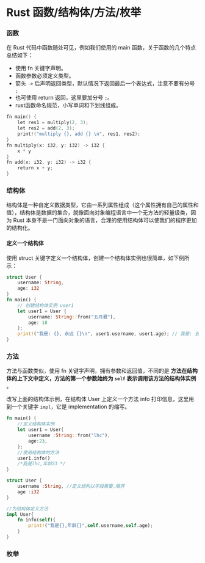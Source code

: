 # Rust 函数/结构体/方法/枚举

### 函数

在 Rust 代码中函数随处可见，例如我们使用的 main 函数，关于函数的几个特点总结如下：

* 使用 fn 关键字声明。
* 函数参数必须定义类型。
* 箭头 `->` 后声明返回类型，默认情况下返回最后一个表达式，注意不要有分号 `;`
* 也可使用 return 返回，这里要加分号 `;`。
* rust函数命名规范，小写单词和下划线组成。

```go
fn main() {
    let res1 = multiply(2, 3);
    let res2 = add(2, 3);
    print!("multiply {}, add {} \n", res1, res2);
}
fn multiply(x: i32, y: i32) -> i32 {
    x * y
}
fn add(x: i32, y: i32) -> i32 {
    return x + y;
}
```

### 结构体

结构体是一种自定义数据类型，它由一系列属性组成（这个属性拥有自己的属性和值），结构体是数据的集合，就像面向对象编程语言中一个无方法的轻量级类，因为 Rust 本身不是一门面向对象的语言，合理的使用结构体可以使我们的程序更加的结构化。

#### 定义一个结构体

使用 struct 关键字定义一个结构体，创建一个结构体实例也很简单，如下例所示：

```rust
struct User {
    username: String,
    age: i32
}
fn main() {
    // 创建结构体实例 user1
    let user1 = User {
        username: String::from("五月君"),
        age: 18
    };
    print!("我是: {}, 永远 {}\n", user1.username, user1.age); // 我是: 五月君, 永远 18
}

```

### 方法

方法与函数类似，使用 fn 关键字声明，拥有参数和返回值，不同的是 **方法在结构体的上下文中定义，方法的第一个参数始终为 `self` 表示调用该方法的结构体实例** 。

改写上面的结构体示例，在结构体 User 上定义一个方法 info 打印信息，这里用到一个关键字 `impl`，它是 implementation 的缩写。

```rust
fn main() {
    //定义结构体实例
    let user1 = User{
        username :String::from("lhc"),
        age:23,
    };
    //使用结构体的方法
    user1.info()
    /*我是lhc,年龄23 */
}

struct User {
    username :String, //定义结构以字段需要,隔开
    age :i32
}

//为结构体定义方法
impl User{
    fn info(self){
        print!("我是{},年龄{}",self.username,self.age);
    }
}
```

### 枚举
